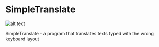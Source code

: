 # SimpleTranslate

![alt text]([http://url/to/img.png](https://imgur.com/E3gvkqg))

SimpleTranslate - a program that translates texts typed with the wrong keyboard layout
